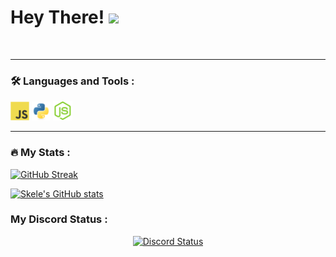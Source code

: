 

<h1>
    Hey There!
    <img src="https://i.giphy.com/media/hvRJCLFzcasrR4ia7z/giphy.webp" width="30px"/>
  </h1>
  
  
  <img src="https://komarev.com/ghpvc/?username=dot-wuid&style=flat-square&color=blue" alt=""/>
  
  ___
  
  ### :hammer_and_wrench: Languages and Tools :
  <div>
    <img src="https://github.com/devicons/devicon/blob/master/icons/javascript/javascript-original.svg" width="30px"/>
    <img src="https://github.com/devicons/devicon/blob/master/icons/python/python-original.svg" width="30px"/>
    <img src="https://github.com/devicons/devicon/blob/master/icons/nodejs/nodejs-plain.svg" width="31px"/>
  </div>
  
  ---
  
  ### :fire: My Stats :
  [![GitHub Streak](https://github-readme-streak-stats.herokuapp.com?user=NoGaming01&theme=radical&hide_border=true&fire=EB5454&background=33%2C7612EB%2CEBCA8D)](https://git.io/streak-stats)
  
  [![Skele's GitHub stats](https://github-readme-stats.vercel.app/api?username=NoGaming01&layout=compact&theme=vision-friendly-dark)](https://github.com/anuraghazra/github-readme-stats)
  
  
  ### My Discord Status :
  <a  href="https://discord.com/users/875208986603958344">
    <p align="center">
    <img src="https://lanyard.cnrad.dev/api/875208986603958344?theme=dark&bg=141414&hideDiscrim=true&hideBadges=false&borderRadius=5px" alt="Discord Status">
